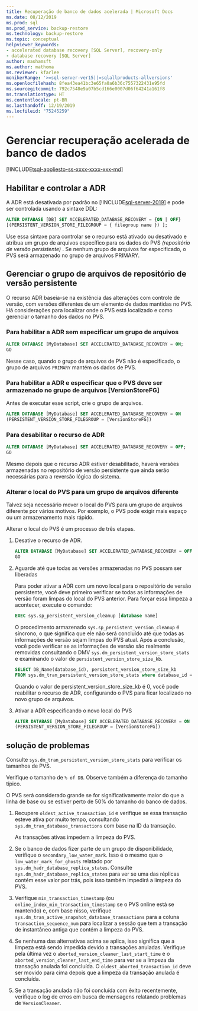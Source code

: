 ```yaml
---
title: Recuperação de banco de dados acelerada | Microsoft Docs
ms.date: 08/12/2019
ms.prod: sql
ms.prod_service: backup-restore
ms.technology: backup-restore
ms.topic: conceptual
helpviewer_keywords:
- accelerated database recovery [SQL Server], recovery-only
- database recovery [SQL Server]
author: mashamsft
ms.author: mathoma
ms.reviewer: kfarlee
monikerRange: '>=sql-server-ver15||=sqlallproducts-allversions'
ms.openlocfilehash: 8fea43ea41bc3e65fa0a6b36c7557322431e95fd
ms.sourcegitcommit: 792c7548e9a07b5cd166e0007d06f64241a161f8
ms.translationtype: HT
ms.contentlocale: pt-BR
ms.lasthandoff: 12/19/2019
ms.locfileid: "75245259"
---
```

# <a name="manage-accelerated-database-recovery"></a>Gerenciar recuperação acelerada de banco de dados

[!INCLUDE[tsql-appliesto-ss-xxxx-xxxx-xxx-md](../includes/tsql-appliesto-ss-xxxx-xxxx-xxx-md.md)]

## <a name="enabling-and-controlling-adr"></a>Habilitar e controlar a ADR

A ADR está desativada por padrão no [!INCLUDE[sql-server-2019](../includes/sssqlv15-md.md)] e pode ser controlada usando a sintaxe DDL:
```sql
ALTER DATABASE [DB] SET ACCELERATED_DATABASE_RECOVERY = {ON | OFF}
[(PERSISTENT_VERSION_STORE_FILEGROUP = { filegroup name }) ];

```

Use essa sintaxe para controlar se o recurso está ativado ou desativado e atribua um grupo de arquivos específico para os dados do PVS *(repositório de versão persistente)* . Se nenhum grupo de arquivos for especificado, o PVS será armazenado no grupo de arquivos PRIMARY.

## <a name="managing-the-persistent-version-store-filegroup"></a>Gerenciar o grupo de arquivos de repositório de versão persistente
O recurso ADR baseia-se na existência das alterações com controle de versão, com versões diferentes de um elemento de dados mantidas no PVS.
Há considerações para localizar onde o PVS está localizado e como gerenciar o tamanho dos dados no PVS.

### <a name="to-enable-adr-without-specifying-a-filegroup"></a>Para habilitar a ADR sem especificar um grupo de arquivos

```sql
ALTER DATABASE [MyDatabase] SET ACCELERATED_DATABASE_RECOVERY = ON;
GO
```

Nesse caso, quando o grupo de arquivos de PVS não é especificado, o grupo de arquivos `PRIMARY` mantém os dados de PVS.

### <a name="to-enable-adr-and-specify-that-the-pvs-should-be-stored-in-the-versionstorefg-filegroup"></a>Para habilitar a ADR e especificar que o PVS deve ser armazenado no grupo de arquivos [VersionStoreFG]

Antes de executar esse script, crie o grupo de arquivos.

```sql
ALTER DATABASE [MyDatabase] SET ACCELERATED_DATABASE_RECOVERY = ON
(PERSISTENT_VERSION_STORE_FILEGROUP = [VersionStoreFG])
```

### <a name="to-disable-the-adr-feature"></a>Para desabilitar o recurso de ADR

```sql
ALTER DATABASE [MyDatabase] SET ACCELERATED_DATABASE_RECOVERY = OFF;
GO
```

Mesmo depois que o recurso ADR estiver desabilitado, haverá versões armazenadas no repositório de versão persistente que ainda serão necessárias para a reversão lógica do sistema.

### <a name="change-the-location-of-the-pvs-to-a-different-filegroup"></a>Alterar o local do PVS para um grupo de arquivos diferente

Talvez seja necessário mover o local do PVS para um grupo de arquivos diferente por vários motivos. Por exemplo, o PVS pode exigir mais espaço ou um armazenamento mais rápido.

Alterar o local do PVS é um processo de três etapas.

1. Desative o recurso de ADR.

   ```sql
   ALTER DATABASE [MyDatabase] SET ACCELERATED_DATABASE_RECOVERY = OFF;
   GO
   ```

2. Aguarde até que todas as versões armazenadas no PVS possam ser liberadas

   Para poder ativar a ADR com um novo local para o repositório de versão persistente, você deve primeiro verificar se todas as informações de versão foram limpas do local do PVS anterior. Para forçar essa limpeza a acontecer, execute o comando:

   ```sql
   EXEC sys.sp_persistent_version_cleanup [database name]
   ```

   O procedimento armazenado `sys.sp_persistent_version_cleanup` é síncrono, o que significa que ele não será concluído até que todas as informações de versão sejam limpas do PVS atual.  Após a conclusão, você pode verificar se as informações de versão são realmente removidas consultando o DMV `sys.dm_persistent_version_store_stats` e examinando o valor de `persistent_version_store_size_kb`.

   ```sql
   SELECT DB_Name(database_id), persistent_version_store_size_kb 
   FROM sys.dm_tran_persistent_version_store_stats where database_id = [MyDatabaseID]
   ```

   Quando o valor de persistent_version_store_size_kb é 0, você pode reabilitar o recurso de ADR, configurando o PVS para ficar localizado no novo grupo de arquivos.

1. Ativar a ADR especificando o novo local do PVS

   ```sql
   ALTER DATABASE [MyDatabase] SET ACCELERATED_DATABASE_RECOVERY = ON
   (PERSISTENT_VERSION_STORE_FILEGROUP = [VersionStoreFG])
   ```

## <a name="troubleshooting"></a>solução de problemas

Consulte `sys.dm_tran_persistent_version_store_stats` para verificar os tamanhos de PVS.

Verifique o tamanho de `% of DB`. Observe também a diferença do tamanho típico.

O PVS será considerado grande se for significativamente maior do que a linha de base ou se estiver perto de 50% do tamanho do banco de dados. 

1. Recupere `oldest_active_transaction_id` e verifique se essa transação esteve ativa por muito tempo, consultando `sys.dm_tran_database_transactions` com base na ID da transação.

   As transações ativas impedem a limpeza do PVS.

1. Se o banco de dados fizer parte de um grupo de disponibilidade, verifique o `secondary_low_water_mark`. Isso é o mesmo que o `low_water_mark_for_ghosts` relatado por `sys.dm_hadr_database_replica_states`. Consulte `sys.dm_hadr_database_replica_states` para ver se uma das réplicas contém esse valor por trás, pois isso também impedirá a limpeza do PVS.
1. Verifique `min_transaction_timestamp` (ou `online_index_min_transaction_timestamp` se o PVS online está se mantendo) e, com base nisso, verifique `sys.dm_tran_active_snapshot_database_transactions` para a coluna `transaction_sequence_num` para localizar a sessão que tem a transação de instantâneo antiga que contém a limpeza do PVS.
1. Se nenhuma das alternativas acima se aplica, isso significa que a limpeza está sendo impedida devido a transações anuladas. Verifique pela última vez o `aborted_version_cleaner_last_start_time` e o `aborted_version_cleaner_last_end_time` para ver se a limpeza da transação anulada foi concluída. O `oldest_aborted_transaction_id` deve ser movido para cima depois que a limpeza da transação anulada é concluída.
1. Se a transação anulada não foi concluída com êxito recentemente, verifique o log de erros em busca de mensagens relatando problemas de `VersionCleaner`.

